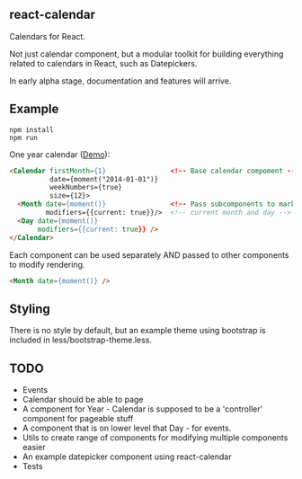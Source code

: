 react-calendar
--------------

Calendars for React.

Not just calendar component, but a modular toolkit for building everything
related to calendars in React, such as Datepickers.

In early alpha stage, documentation and features will arrive.

Example
-------

```
npm install
npm run
```

One year calendar ([Demo](http://freiksenet.github.io/react-calendar/)):

```html
<Calendar firstMonth={1}                <!-- Base calendar compoment -->
          date={moment("2014-01-01")}
          weekNumbers={true}
          size={12}>
  <Month date={moment()}                <!-- Pass subcomponents to mark -->
         modifiers={{current: true}}/>  <!-- current month and day -->
  <Day date={moment()}
       modifiers={{current: true}} />
</Calendar>
```

Each component can be used separately AND passed to other components to modify
rendering.

```html
<Month date={moment()} />
```

Styling
-------

There is no style by default, but an example theme using bootstrap is included
in less/bootstrap-theme.less.

TODO
----

* Events
* Calendar should be able to page
* A component for Year - Calendar is supposed to be a 'controller' component for
  pageable stuff
* A component that is on lower level that Day - for events.
* Utils to create range of components for modifying multiple components easier
* An example datepicker component using react-calendar
* Tests
